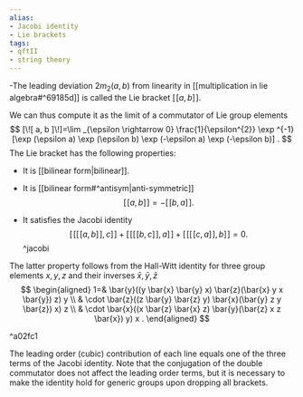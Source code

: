 ```yaml
---
alias:
- Jacobi identity
- Lie brackets
tags:
- qftII
- string theory
---
```

-The leading deviation $2 m_{2}(a, b)$ from linearity in [[multiplication in lie algebra#^69185d]] is called the Lie bracket $[\![ a, b ]\!]$.

We can thus compute it as the limit of a commutator of Lie group elements
$$
[\![ a, b ]\!]=\lim _{\epsilon \rightarrow 0} \frac{1}{\epsilon^{2}} \exp ^{-1}[\exp (\epsilon a) \exp (\epsilon b) \exp (-\epsilon a) \exp (-\epsilon b)] .
$$
The Lie bracket has the following properties:
- It is [[bilinear form|bilinear]].

- It is [[bilinear form#^antisym|anti-symmetric]]
$$
[\![ a, b ]\!]=-[\![ b, a ]\!] .
$$

- It satisfies the Jacobi identity$$[\![ [\![ a, b ]\!], c ]\!]+[\![ [\![ b, c]\!], a ]\!]+[\![ [\![ c, a ]\!], b ]\!]=0 .$$ 
^jacobi


The latter property follows from the Hall-Witt identity for three group elements $x, y, z$ and their inverses $\bar{x}, \bar{y}, \bar{z}$
$$
\begin{aligned}
1=& \bar{y}((y \bar{x} \bar{y} x) \bar{z}(\bar{x} y x \bar{y}) z) y \\
& \cdot \bar{z}((z \bar{y} \bar{z} y) \bar{x}(\bar{y} z y \bar{z}) x) z \\
& \cdot \bar{x}((x \bar{z} \bar{x} z) \bar{y}(\bar{z} x z \bar{x}) y) x .
\end{aligned}
$$

^a02fc1

The leading order (cubic) contribution of each line equals one of the three terms of the Jacobi identity. Note that the conjugation of the double commutator does not affect the leading order terms, but it is necessary to make the identity hold for generic groups upon dropping all brackets.